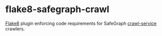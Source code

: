 # flake8-safegraph-crawl

[Flake8](https://flake8.pycqa.org/en/latest/) plugin enforcing code requirements for SafeGraph [crawl-service](https://github.com/SafeGraphCrawl/crawl-service) crawlers.
